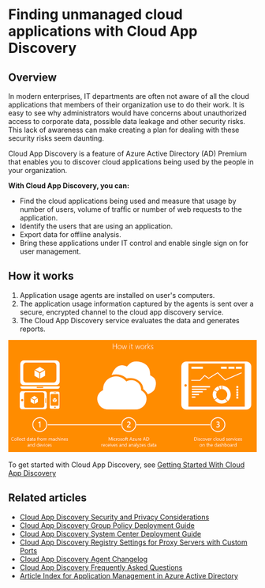 <properties
	pageTitle="Finding unmanaged cloud applications with Cloud App Discovery | Azure"
	description="Provides information about finding and managing applications with Cloud App Discovery, what are the benefits and how it works."
	services="active-directory"
	keywords="cloud app discovery, managing applications"
	documentationCenter=""
	authors="markusvi"
	manager="stevenpo"
	editor=""/>

<tags 
	ms.service="active-directory" 
	ms.date="04/30/2016"
	wacn.date=""/>

# Finding unmanaged cloud applications with Cloud App Discovery

## Overview
In modern enterprises, IT departments are often not aware of all the cloud applications that members of their organization use to do their work. It is easy to see why administrators would have concerns about unauthorized access to corporate data, possible data leakage and other security risks. This lack of awareness can make creating a plan for dealing with these security risks seem daunting.

Cloud App Discovery is a feature of Azure Active Directory (AD) Premium that enables you to discover cloud applications being used by the people in your organization.

**With Cloud App Discovery, you can:**

- Find the cloud applications being used and measure that usage by number of users, volume of traffic or number of web requests to the application.
- Identify the users that are using an application.
- Export data for offline analysis.
- Bring these applications under IT control and enable single sign on for user management.

## How it works
1. Application usage agents are installed on user's computers.
2. The application usage information captured by the agents is sent over a secure, encrypted channel to the cloud app discovery service.
3. The Cloud App Discovery service evaluates the data and generates reports.

![Cloud App Discovery diagram](./media/active-directory-cloudappdiscovery/cad01.png)

To get started with Cloud App Discovery, see [Getting Started With Cloud App Discovery](http://social.technet.microsoft.com/wiki/contents/articles/30962.getting-started-with-cloud-app-discovery.aspx)

## Related articles
- [Cloud App Discovery Security and Privacy Considerations](/documentation/articles/active-directory-cloudappdiscovery-security-and-privacy-considerations/)  
- [Cloud App Discovery Group Policy Deployment Guide](http://social.technet.microsoft.com/wiki/contents/articles/30965.cloud-app-discovery-group-policy-deployment-guide.aspx)
- [Cloud App Discovery System Center Deployment Guide](http://social.technet.microsoft.com/wiki/contents/articles/30968.cloud-app-discovery-system-center-deployment-guide.aspx)
- [Cloud App Discovery Registry Settings for Proxy Servers with Custom Ports](/documentation/articles/active-directory-cloudappdiscovery-registry-settings-for-proxy-services/)
- [Cloud App Discovery Agent Changelog ](http://social.technet.microsoft.com/wiki/contents/articles/24616.cloud-app-discovery-agent-changelog.aspx)
- [Cloud App Discovery Frequently Asked Questions](http://social.technet.microsoft.com/wiki/contents/articles/24037.cloud-app-discovery-frequently-asked-questions.aspx)
- [Article Index for Application Management in Azure Active Directory](/documentation/articles/active-directory-apps-index/)
